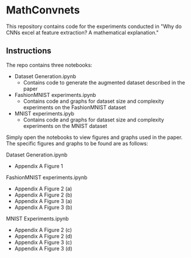 # MathConvnets

This repository contains code for the experiments conducted in "Why do CNNs excel at feature extraction? A mathematical explanation."

## Instructions

The repo contains three notebooks:
- Dataset Generation.ipynb
	- Contains code to generate the augmented dataset described in the paper
- FashionMNIST experiments.ipynb
	- Contains code and graphs for dataset size and complexity experiments on the FashionMNIST dataset
- MNIST experiments.ipyb
	- Contains code and graphs for dataset size and complexity experiments on the MNIST dataset

Simply open the notebooks to view figures and graphs used in the paper. The specific figures and graphs to be found are as follows:

Dataset Generation.ipynb
- Appendix A Figure 1 

FashionMNIST experiments.ipynb
- Appendix A Figure 2 (a)
- Appendix A Figure 2 (b)
- Appendix A Figure 3 (a)
- Appendix A Figure 3 (b)

MNIST Experiments.ipynb
- Appendix A Figure 2 (c)
- Appendix A Figure 2 (d)
- Appendix A Figure 3 (c)
- Appendix A Figure 3 (d)
